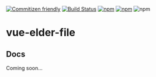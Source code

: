 [![Commitizen friendly](https://img.shields.io/badge/commitizen-friendly-brightgreen.svg)](http://commitizen.github.io/cz-cli/)
[![Build Status](https://travis-ci.org/ElderAS/vue-elder-file.svg?branch=master&style=flat-square)](https://travis-ci.org/ElderAS/vue-elder-file)
[![npm](https://img.shields.io/npm/dt/vue-elder-file.svg?style=flat-square)](https://www.npmjs.com/package/vue-elder-file)
[![npm](https://img.shields.io/npm/v/vue-elder-file.svg?style=flat-square)](https://www.npmjs.com/package/vue-elder-file)
![npm](https://img.shields.io/npm/l/vue-elder-file.svg?style=flat-square)

# vue-elder-file

## Docs

Coming soon...
